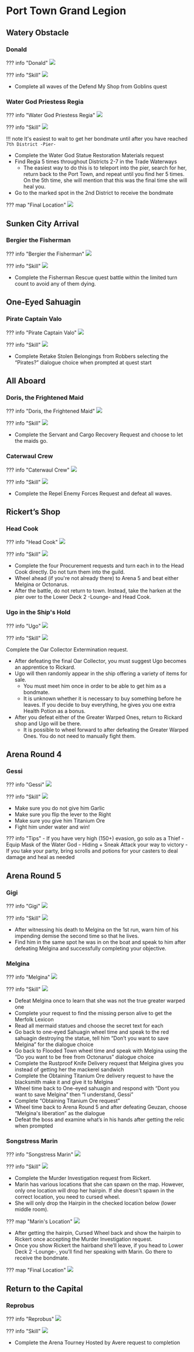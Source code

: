 # Port Town Grand Legion

## Watery Obstacle

### Donald

??? info "Donald"
    ![](img/image_5.png)

??? info "Skill"
    ![](img/image_6.png)

- Complete all waves of the Defend My Shop from Goblins quest 

### Water God Priestess Regia

??? info "Water God Priestess Regia"
    ![](img/regia-picture.jpg)

??? info "Skill"
    ![](img/regia-skill.jpg)

!!! note
    It's easiest to wait to get her bondmate until after you have reached `7th District -Pier-`

- Complete the Water God Statue Restoration Materials request
- Find Regia 5 times throughout Districts 2-7 in the Trade Waterways
    - The easiest way to do this is to teleport into the pier, search for her, return back to the Port Town, and repeat until you find her 5 times. On the 5th time, she will mention that this was the final time she will heal you.
- Go to the marked spot in the 2nd District to receive the bondmate

??? map "Final Location"
    ![](img/regia-final-location.png)

## Sunken City Arrival

### Bergier the Fisherman

??? info "Bergier the Fisherman"
    ![](img/image_17.png)

??? info "Skill"
    ![](img/image_18.png)

- Complete the Fisherman Rescue quest battle within the limited turn count to avoid any of them dying. 

## One-Eyed Sahuagin

### Pirate Captain Valo

??? info "Pirate Captain Valo"
    ![](img/image_23.png)

??? info "Skill"
    ![](img/image_24.png)

- Complete Retake Stolen Belongings from Robbers selecting the “Pirates?” dialogue choice when prompted at quest start

## All Aboard

### Doris, the Frightened Maid

??? info "Doris, the Frightened Maid"
    ![](img/image_39.png)

??? info "Skill"
    ![](img/image_40.png)

- Complete the Servant and Cargo Recovery Request and choose to let the maids go.

### Caterwaul Crew

??? info "Caterwaul Crew"
    ![](img/image_42.png)

??? info "Skill"
    ![](img/image_41.png)

- Complete the Repel Enemy Forces Request and defeat all waves.

## Rickert’s Shop

### Head Cook

??? info "Head Cook"
    ![](img/head-cook-picture.jpg)

??? info "Skill"
    ![](img/head-cook-skill.jpg)

- Complete the four Procurement requests and turn each in to the Head Cook directly. Do not turn them into the guild.
- Wheel ahead (if you're not already there) to Arena 5 and beat either Melgina or Octonarus.
- After the battle, do not return to town. Instead, take the harken at the pier over to the Lower Deck 2 \-Lounge- and Head Cook.

### Ugo in the Ship's Hold

??? info "Ugo"
    ![](img/ugo.png)

??? info "Skill"
    ![](img/ugo-skill.png)

Complete the Oar Collector Extermination request.

- After defeating the final Oar Collector, you must suggest Ugo becomes an apprentice to Rickard.
- Ugo will then randomly appear in the ship offering a variety of items for sale.
    - You must meet him once in order to be able to get him as a bondmate.
    - It is unknown whether it is necessary to buy something before he leaves. If you decide to buy everything, he gives you one extra Health Potion as a bonus.
- After you defeat either of the Greater Warped Ones, return to Rickard shop and Ugo will be there.
  - It is possible to wheel forward to after defeating the Greater Warped Ones. You do not need to manually fight them. 

## Arena Round 4

### Gessi

??? info "Gessi"
    ![](img/gessi-picture.jpg)

??? info "Skill"
    ![](img/gessi-skill.jpg)

- Make sure you do not give him Garlic
- Make sure you flip the lever to the Right
- Make sure you give him Titanium Ore
- Fight him under water and win!

??? info "Tips"
    - If you have very high (150+) evasion, go solo as a Thief
        - Equip Mask of the Water God
        - Hiding + Sneak Attack your way to victory
    - If you take your party, bring scrolls and potions for your casters to deal damage and heal as needed

## Arena Round 5

### Gigi

??? info "Gigi"
    ![](img/image_72.png)

??? info "Skill"
    ![](img/image_73.png)

- After witnessing his death to Melgina on the 1st run, warn him of his impending demise the second time so that he lives.  
- Find him in the same spot he was in on the boat and speak to him after defeating Melgina and successfully completing your objective.

### Melgina

??? info "Melgina"
    ![](img/image_74.png)

??? info "Skill"
    ![](img/image_75.png)

- Defeat Melgina once to learn that she was not the true greater warped one  
- Complete your request to find the missing person alive to get the Merfolk Lexicon  
- Read all mermaid statues and choose the secret text for each   
- Go back to one-eyed Sahuagin wheel time and speak to the red sahuagin destroying the statue, tell him “Don’t you want to save Melgina” for the dialogue choice  
- Go back to Flooded Town wheel time and speak with Melgina using the “Do you want to be free from Octonarus” dialogue choice  
- Complete the Rustproof Knife Delivery request that Melgina gives you instead of getting her the mackerel sandwich  
- Complete the Obtaining Titanium Ore delivery request to have the blacksmith make it and give it to Melgina  
- Wheel time back to One-eyed sahuagin and respond with “Dont you want to save Melgina” then “I understand, Gessi”  
- Complete “Obtaining Titanium Ore request”  
- Wheel time back to Arena Round 5 and after defeating Geuzan, choose “Melgina's liberation” as the dialogue  
- Defeat the boss and examine what’s in his hands after getting the relic when prompted

### Songstress Marin

??? info "Songstress Marin"
    ![](img/image_101.png)

??? info "Skill"
    ![](img/image_102.png)

- Complete the Murder Investigation request from Rickert.
- Marin has various locations that she can spawn on the map. However, only one location will drop her hairpin. If she doesn't spawn in the correct location, you need to cursed wheel. 
- She will only drop the Hairpin in the checked location below (lower middle room).

??? map "Marin's Location"
    ![](img/image_76.png)

- After getting the hairpin, Cursed Wheel back and show the hairpin to Rickert once accepting the Murder Investigation request.  
- Once you show Rickert the hairband she’ll leave, if you head to Lower Deck 2 -Lounge-, you’ll find her speaking with Marin. Go there to receive the bondmate.  

??? map "Final Location"
    ![](img/image_77.png)

## Return to the Capital

### Reprobus

??? info "Reprobus"
    ![](img/image_79.png)

??? info "Skill"
    ![](img/image_80.png)

- Complete the Arena Tourney Hosted by Avere request to completion
